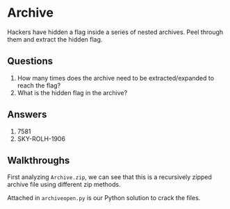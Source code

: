 # Archive
Hackers have hidden a flag inside a series of nested archives. Peel through them and extract the hidden flag.

## Questions
1. How many times does the archive need to be extracted/expanded to reach the flag?
2. What is the hidden flag in the archive?

## Answers
1. 7581
2. SKY-ROLH-1906

## Walkthroughs
First analyzing `Archive.zip`, we can see that this is a recursively zipped archive file using different zip methods.

Attached in `archiveopen.py` is our Python solution to crack the files.
